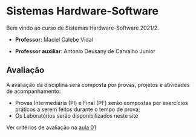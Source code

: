 # Sistemas Hardware-Software

Bem vindo ao curso de Sistemas Hardware-Software 2021/2. 

* **Professor**: Maciel Calebe Vidal

* **Professor auxiliar**: Antonio Deusany de Carvalho Junior

## Avaliação

A avaliação da disciplina será composta por provas, projetos e atividades de acompanhamento:

* Provas Intermediária (PI) e Final (PF) serão compostas por exercícios práticos a serem feitos durante o tempo de prova;
* Os Laboratórios serão disponibilizados neste site

Ver critérios de avaliação na [aula 01](aulas/01-inteiros/slides.pdf)
